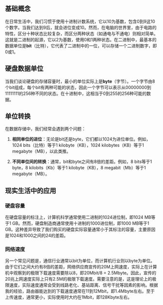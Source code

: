 ## 基础概念

在日常生活中，我们习惯于使用十进制计数系统，它以10为基数，包含0到9这10个数字。当我们达到9后，就会进位变成10。然而，在电脑的世界里，由于电路的特性，区分十种状态比较复杂，而区分两种状态（如通电与不通电）则相对简单。这就是二进制的起源，它以2为基数，使用0和1两种状态。在二进制中，最基本的数据单位是**bit**（比特），它代表了二进制中的一位，可以存储一个二进制数字，即0或1。

## 硬盘数据单位

当我们谈论硬盘的存储容量时，最小的单位实际上是**byte**（字节）。一个字节由8个bit组成，每个bit有两种可能的状态，因此一个字节可以表示从00000000到11111111的256种不同的状态。在十进制中，这相当于0到255的256种可能的数据。

## 单位转换

在数据存储中，我们经常会遇到两个问题：

1. **相同单位的进位**：无论是bit还是byte，它们都以1024为进位单位。例如，1024 bits（比特）等于1 kilobyte（KB），1024 kilobytes（KB）等于1 megabyte（MB），以此类推。

2. **不同单位间的转换**：通常，bit和byte之间有8倍的差距。例如，8 bits等于1 byte，8 kilobits（Kb）等于1 kilobyte（KB），8 megabit（Mb）等于1 megabyte（MB）。

## 现实生活中的应用

### 硬盘容量

在硬盘容量的标注上，计算机科学通常使用二进制的1024进位制，即1024 MB等于1 GB。然而，硬盘制造商通常使用十进制的1000进位制，即1000 MB等于1 GB。这种差异导致了我们购买的硬盘实际容量通常小于其标注的容量，主要原因是1024和1000之间的24的差距。

### 网络速度

另一个常见问题是，通信行业通常以bit为单位，而计算机行业则以byte为单位。由于它们之间大约有8倍的差距，网络供应商宣传的20M上网速度，实际上在计算机中观察到的极限下载速度需要除以8，即20Mbit/8 = 2.5Mbyte。因此，宣传的20兆上网速度实际上只有2.5M的极限下载速度。需要注意的是，这是理论上的极限速度，实际速度通常会受到线路老化、基站距离、信号干扰等因素的影响。根据我的经验，路由器能达到的下载速度通常在11到12Mbit，即1.4Mbyte左右。至于上传速度，通常更小，实际使用时大约在1Mbit，即128Kbyte左右。